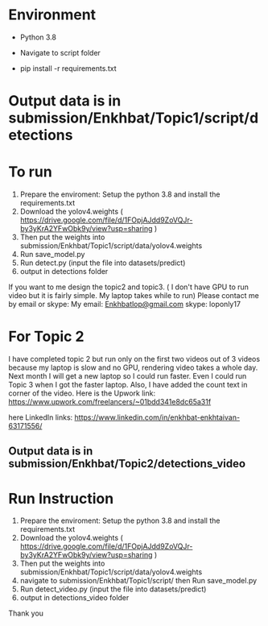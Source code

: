 # Environment

- Python 3.8

- Navigate to script folder

- pip install -r requirements.txt

# Output data is in submission/Enkhbat/Topic1/script/detections

# To run

1. Prepare the enviroment: Setup the python 3.8 and install the requirements.txt
2. Download the yolov4.weights
   (
   https://drive.google.com/file/d/1FOpjAJdd9ZoVQJr-by3yKrA2YFwObk9y/view?usp=sharing
   )
3. Then put the weights into submission/Enkhbat/Topic1/script/data/yolov4.weights
4. Run save_model.py
5. Run detect.py (input the file into datasets/predict)
6. output in detections folder

If you want to me design the topic2 and topic3. ( I don't have GPU to run video but it is fairly simple. My laptop takes while to run)
Please contact me by email or skype:
My email: Enkhbatlop@gmail.com
skype: loponly17

# For Topic 2

I have completed topic 2 but run only on the first two videos out of 3 videos because my laptop is slow and no GPU, rendering video takes a whole day. Next month I will get a new laptop so I could run faster. Even I could run Topic 3 when I got the faster laptop.
Also, I have added the count text in corner of the video.
Here is the Upwork link:
https://www.upwork.com/freelancers/~01bdd341e8dc65a31f

here LinkedIn links:
https://www.linkedin.com/in/enkhbat-enkhtaivan-63171556/

## Output data is in submission/Enkhbat/Topic2/detections_video

# Run Instruction

1. Prepare the enviroment: Setup the python 3.8 and install the requirements.txt
2. Download the yolov4.weights
   (
   https://drive.google.com/file/d/1FOpjAJdd9ZoVQJr-by3yKrA2YFwObk9y/view?usp=sharing
   )
3. Then put the weights into submission/Enkhbat/Topic1/script/data/yolov4.weights
4. navigate to submission/Enkhbat/Topic1/script/ then Run save_model.py
5. Run detect_video.py (input the file into datasets/predict)
6. output in detections_video folder

Thank you
